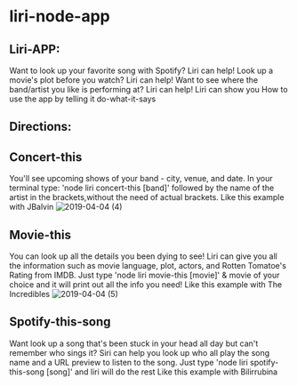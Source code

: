 # liri-node-app
Liri-APP: 
---------
Want to look up your favorite song with Spotify? Liri can help!
Look up a movie's plot before you watch? Liri can help!
Want to see where the band/artist you like is performing at? Liri can help!
Liri can show you How to use the app by telling it do-what-it-says

Directions:
----------
Concert-this
-------------
You'll see upcoming shows of your band - city, venue, and date.
In your terminal type: 'node liri concert-this [band]' 
followed by the name of the artist in the brackets,without the need of actual brackets. 
Like this example with JBalvin
![2019-04-04 (4)](https://user-images.githubusercontent.com/46499915/55602164-46d73100-5732-11e9-8bda-284b8805517d.png)

Movie-this 
-----------
You can look up all the details you been dying to see! Liri can give you all the information such as movie language, plot, actors, and Rotten Tomatoe's Rating from IMDB. Just type 'node liri movie-this [movie]' & movie of your choice and it will print out all the info you need!
Like this example with The Incredibles
![2019-04-04 (5)](https://user-images.githubusercontent.com/46499915/55602391-5440eb00-5733-11e9-81df-0447bfce648d.png)

Spotify-this-song
-----------------
Want look up a song that's been stuck in your head all day but can't remember who sings it? Siri can help you look up who all play the song name and a URL preview to listen to the song. Just type 'node liri spotify-this-song [song]' and liri will do the rest
Like this example with Bilirrubina 
